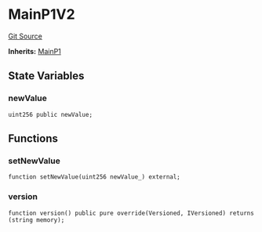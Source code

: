 # MainP1V2
[Git Source](https://github.com/larrythecucumber321/protocol/blob/aabf2c9d4120808940fb3be9193cb66ea71ac351/contracts/plugins/mocks/upgrades/MainV2.sol)

**Inherits:**
[MainP1](/tools/docgen/src/contracts/p1/Main.sol/contract.MainP1.md)


## State Variables
### newValue

```solidity
uint256 public newValue;
```


## Functions
### setNewValue


```solidity
function setNewValue(uint256 newValue_) external;
```

### version


```solidity
function version() public pure override(Versioned, IVersioned) returns (string memory);
```

